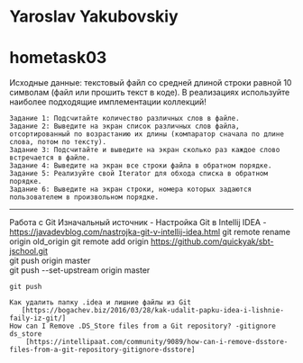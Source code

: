 # Yaroslav Yakubovskiy

# hometask03

 Исходные данные: текстовый файл со средней длиной строки равной 10 символам (файл или прошить текст в коде).
    В реализациях используйте наиболее подходящие имплементации коллекций!

    Задание 1: Подсчитайте количество различных слов в файле.
    Задание 2: Выведите на экран список различных слов файла, отсортированный по возрастанию их длины (компаратор сначала по длине слова, потом по тексту).
    Задание 3: Подсчитайте и выведите на экран сколько раз каждое слово встречается в файле.
    Задание 4: Выведите на экран все строки файла в обратном порядке.
    Задание 5: Реализуйте свой Iterator для обхода списка в обратном порядке.
    Задание 6: Выведите на экран строки, номера которых задаются пользователем в произвольном порядке.



--- 

Работа с Git
    Изначальный источник - 
    Настройка Git в Intellij IDEA - 
        https://javadevblog.com/nastrojka-git-v-intellij-idea.html
    git remote rename origin old_origin
    git remote add origin https://github.com/quickyak/sbt-jschool.git    
    git push origin master  
    git push --set-upstream origin master
    
    git push
    
    Как удалить папку .idea и лишние файлы из Git  
       [https://bogachev.biz/2016/03/28/kak-udalit-papku-idea-i-lishnie-faily-iz-git/]
    How can I Remove .DS_Store files from a Git repository? -gitignore ds_store
        [https://intellipaat.com/community/9089/how-can-i-remove-dsstore-files-from-a-git-repository-gitignore-dsstore]
        
